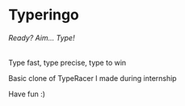 # Typeringo
###### Ready? Aim... Type!

Type fast, type precise, type to win

Basic clone of TypeRacer I made during internship

Have fun :)

